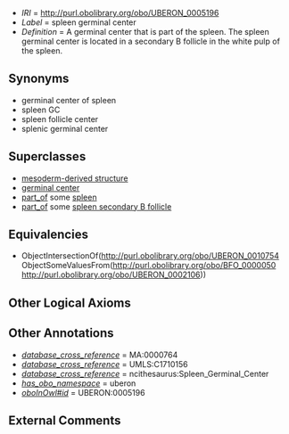  * *IRI* = http://purl.obolibrary.org/obo/UBERON_0005196
 * *Label* = spleen germinal center
 * *Definition* = A germinal center that is part of the spleen. The spleen germinal center is located in a secondary B follicle in the white pulp of the spleen.

## Synonyms

 * germinal center of spleen
 * spleen GC
 * spleen follicle center
 * splenic germinal center

## Superclasses

 * [mesoderm-derived structure](../../UBERON/20/UBERON_0004120.md)
 * [germinal center](../../UBERON/54/UBERON_0010754.md)
 * [part_of](../../BFO/50/BFO_0000050.md) some [spleen](../../UBERON/06/UBERON_0002106.md)
 * [part_of](../../BFO/50/BFO_0000050.md) some [spleen secondary B follicle](../../UBERON/42/UBERON_0004042.md)

## Equivalencies

 * ObjectIntersectionOf(<http://purl.obolibrary.org/obo/UBERON_0010754> ObjectSomeValuesFrom(<http://purl.obolibrary.org/obo/BFO_0000050> <http://purl.obolibrary.org/obo/UBERON_0002106>))

## Other Logical Axioms


## Other Annotations

 * *[database_cross_reference](../../ef/oboInOwl#hasDbXref.md)* = MA:0000764
 * *[database_cross_reference](../../ef/oboInOwl#hasDbXref.md)* = UMLS:C1710156
 * *[database_cross_reference](../../ef/oboInOwl#hasDbXref.md)* = ncithesaurus:Spleen_Germinal_Center
 * *[has_obo_namespace](../../ce/oboInOwl#hasOBONamespace.md)* = uberon
 * *[oboInOwl#id](../../id/oboInOwl#id.md)* = UBERON:0005196

## External Comments

